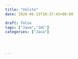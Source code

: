 ```yaml
---
title: "Volite"
date: 2020-06-15T18:37:43+08:00

draft: false
tags: ["Java","JUC"]
categories: ["Java"]




---
```


